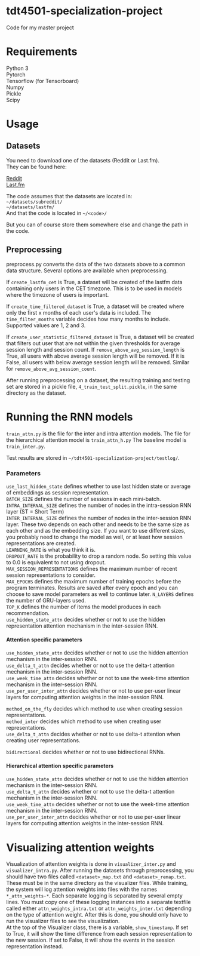 # tdt4501-specialization-project
Code for my master project  

# Requirements
Python 3  
Pytorch  
Tensorflow (for Tensorboard)  
Numpy  
Pickle  
Scipy  

# Usage

## Datasets
You need to download one of the datasets (Reddit or Last.fm).  
They can be found here:  
  
[Reddit](https://www.kaggle.com/colemaclean/subreddit-interactions)  
[Last.fm](http://www.dtic.upf.edu/~ocelma/MusicRecommendationDataset/lastfm-1K.html)  
  
The code assumes that the datasets are located in:  
`~/datasets/subreddit/`  
`~/datasets/lastfm/`  
And that the code is located in `~/<code>/`  

But you can of course store them somewhere else and change the path in the code.  
  
## Preprocessing
preprocess.py converts the data of the two datasets above to a common data structure. Several options are available when preprocessing.

If `create_lastfm_cet` is True, a dataset will be created of the lastfm data containing only users in the CET timezone. This is to be used in models where the timezone of users is important.

If `create_time_filtered_dataset` is True, a dataset will be created where only the first x months of each user's data is included. The `time_filter_months` variable decides how many months to include. Supported values are 1, 2 and 3.

If `create_user_statistic_filtered_dataset` is True, a dataset will be created that filters out user that are not within the given thresholds for average session length and session count. If `remove_above_avg_session_length` is True, all users with above average session length will be removed. If it is False, all users with below average session length will be removed. Similar for `remove_above_avg_session_count`.
  
After running preprocessing on a dataset, the resulting training and testing set are stored in a pickle file, `4_train_test_split.pickle`, in the same directory as the dataset.   
  
  
# Running the RNN models
`train_attn.py` is the file for the inter and intra attention models. The file for the hierarchical attention model is `train_attn_h.py` The baseline model is `train_inter.py`.   
  
Test results are stored in `~/tdt4501-specialization-project/testlog/`.  
  
### Parameters
`use_last_hidden_state` defines whether to use last hidden state or average of embeddings as session representation.  
`BATCH_SIZE` defines the number of sessions in each mini-batch.  
`INTRA_INTERNAL_SIZE` defines the number of nodes in the intra-session RNN layer (ST = Short Term)  
`INTER_INTERNAL_SIZE` defines the number of nodes in the inter-session RNN layer. These two depends on each other and needs to be the same size as each other and as the embedding size. If you want to use different sizes, you probably need to change the model as well, or at least how session representations are created.  
`LEARNING_RATE` is what you think it is.  
`DROPOUT_RATE` is the probability to drop a random node. So setting this value to 0.0 is equivalent to not using dropout.  
`MAX_SESSION_REPRESENTATIONS` defines the maximum number of recent session representations to consider.  
`MAX_EPOCHS` defines the maximum number of training epochs before the program terminates. Results are saved after every epoch and you can choose to save model parameters as well to continue later.
`N_LAYERS` defines the number of GRU-layers used.  
`TOP_K` defines the number of items the model produces in each recommendation.  
`use_hidden_state_attn` decides whether or not to use the hidden representation attention mechanism in the inter-session RNN.  


#### Attention specific parameters
`use_hidden_state_attn` decides whether or not to use the hidden attention mechanism in the inter-session RNN.  
`use_delta_t_attn` decides whether or not to use the delta-t attention mechanism in the inter-session RNN.  
`use_week_time_attn` decides whether or not to use the week-time attention mechanism in the inter-session RNN.  
`use_per_user_inter_attn` decides whether or not to use per-user linear layers for computing attention weights in the inter-session RNN.  
 
`method_on_the_fly` decides which method to use when creating session representations.  
`method_inter` decides which method to use when creating user representations.  
`use_delta_t_attn` decides whether or not to use delta-t attention when creating user representations.  

`bidirectional` decides whether or not to use bidirectional RNNs.  

#### Hierarchical attention specific parameters
`use_hidden_state_attn` decides whether or not to use the hidden attention mechanism in the inter-session RNN.  
`use_delta_t_attn` decides whether or not to use the delta-t attention mechanism in the inter-session RNN.  
`use_week_time_attn` decides whether or not to use the week-time attention mechanism in the inter-session RNN.  
`use_per_user_inter_attn` decides whether or not to use per-user linear layers for computing attention weights in the inter-session RNN.  


  
# Visualizing attention weights
Visualization of attention weights is done in `visualizer_inter.py` and `visualizer_intra.py`.
After running the datasets through preprocessing, you should have two files called `<dataset>_map.txt` and `<dataset>_remap.txt`. These must be in the same directory as the visualizer files. While training, the system will log attention weights into files with the names `*_attn_weights-*`. Each separate logging is separated by several empty lines. You must copy one of these logging instances into a separate textfile called either `attn_weights_intra.txt` or `attn_weights_inter.txt` depending on the type of attention weight. After this is done, you should only have to run the visualizer files to see the visualization.  
At the top of the Visualizer class, there is a variable, `show_timestamp`. If set to True, it will show the time difference from each session representation to the new session. If set to False, it will show the events in the session representation instead.
